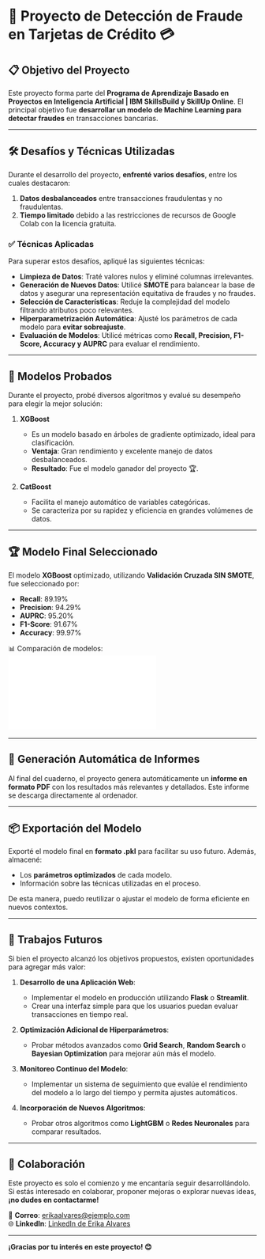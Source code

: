 # 🚀 Proyecto de Detección de Fraude en Tarjetas de Crédito 💳  

## 📋 **Objetivo del Proyecto**  
Este proyecto forma parte del **Programa de Aprendizaje Basado en Proyectos en Inteligencia Artificial | IBM SkillsBuild y SkillUp Online**. El principal objetivo fue **desarrollar un modelo de Machine Learning para detectar fraudes** en transacciones bancarias.  

---

## 🛠️ **Desafíos y Técnicas Utilizadas**  
Durante el desarrollo del proyecto, **enfrenté varios desafíos**, entre los cuales destacaron:  
1. **Datos desbalanceados** entre transacciones fraudulentas y no fraudulentas.  
2. **Tiempo limitado** debido a las restricciones de recursos de Google Colab con la licencia gratuita.  

### ✅ **Técnicas Aplicadas**  
Para superar estos desafíos, apliqué las siguientes técnicas:  
- **Limpieza de Datos**: Traté valores nulos y eliminé columnas irrelevantes.  
- **Generación de Nuevos Datos**: Utilicé **SMOTE** para balancear la base de datos y asegurar una representación equitativa de fraudes y no fraudes.  
- **Selección de Características**: Reduje la complejidad del modelo filtrando atributos poco relevantes.  
- **Hiperparametrización Automática**: Ajusté los parámetros de cada modelo para **evitar sobreajuste**.  
- **Evaluación de Modelos**: Utilicé métricas como **Recall, Precision, F1-Score, Accuracy y AUPRC** para evaluar el rendimiento.  

---

## 🤖 **Modelos Probados**  
Durante el proyecto, probé diversos algoritmos y evalué su desempeño para elegir la mejor solución:  

1. **XGBoost**  
   - Es un modelo basado en árboles de gradiente optimizado, ideal para clasificación.  
   - **Ventaja**: Gran rendimiento y excelente manejo de datos desbalanceados.  
   - **Resultado**: Fue el modelo ganador del proyecto 🏆.  

2. **CatBoost**  
   - Facilita el manejo automático de variables categóricas.  
   - Se caracteriza por su rapidez y eficiencia en grandes volúmenes de datos.  

---

## 🏆 **Modelo Final Seleccionado**  
El modelo **XGBoost** optimizado, utilizando **Validación Cruzada SIN SMOTE**, fue seleccionado por:  
- **Recall**: 89.19%  
- **Precision**: 94.29%  
- **AUPRC**: 95.20%  
- **F1-Score**: 91.67%  
- **Accuracy**: 99.97%  

📊 Comparación de modelos:  
![Comparación de Modelos](informe_final.pdf)

---

## 📝 **Generación Automática de Informes**  
Al final del cuaderno, el proyecto genera automáticamente un **informe en formato PDF** con los resultados más relevantes y detallados. Este informe se descarga directamente al ordenador.

---

## 📦 **Exportación del Modelo**  
Exporté el modelo final en **formato .pkl** para facilitar su uso futuro. Además, almacené:  
- Los **parámetros optimizados** de cada modelo.  
- Información sobre las técnicas utilizadas en el proceso.  

De esta manera, puedo reutilizar o ajustar el modelo de forma eficiente en nuevos contextos.

---

## 🚀 **Trabajos Futuros**  
Si bien el proyecto alcanzó los objetivos propuestos, existen oportunidades para agregar más valor:  

1. **Desarrollo de una Aplicación Web**:  
   - Implementar el modelo en producción utilizando **Flask** o **Streamlit**.  
   - Crear una interfaz simple para que los usuarios puedan evaluar transacciones en tiempo real.

2. **Optimización Adicional de Hiperparámetros**:  
   - Probar métodos avanzados como **Grid Search**, **Random Search** o **Bayesian Optimization** para mejorar aún más el modelo.

3. **Monitoreo Continuo del Modelo**:  
   - Implementar un sistema de seguimiento que evalúe el rendimiento del modelo a lo largo del tiempo y permita ajustes automáticos.  

4. **Incorporación de Nuevos Algoritmos**:  
   - Probar otros algoritmos como **LightGBM** o **Redes Neuronales** para comparar resultados.

---

## 🤝 **Colaboración**  
Este proyecto es solo el comienzo y me encantaría seguir desarrollándolo. Si estás interesado en colaborar, proponer mejoras o explorar nuevas ideas, **¡no dudes en contactarme!**  

📧 **Correo**: erikaalvares@ejemplo.com  
🌐 **LinkedIn**: [LinkedIn de Erika Alvares](https://www.linkedin.com)  

---

**¡Gracias por tu interés en este proyecto! 😊**  

